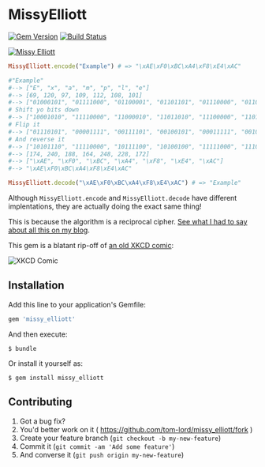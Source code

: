 # MissyElliott
[![Gem Version](https://badge.fury.io/rb/missy_elliott.svg)](http://badge.fury.io/rb/missy_elliott)
[![Build Status](https://travis-ci.org/tom-lord/missy_elliott.svg?branch=master)](https://travis-ci.org/tom-lord/missy_elliott/builds)

[![Missy Elliott](http://i.imgur.com/P23jxLq.jpg)](https://www.youtube.com/watch?v=zm28EEeyLek)

```ruby
MissyElliott.encode("Example") # => "\xAE\xF0\xBC\xA4\xF8\xE4\xAC"

#"Example"
#--> ["E", "x", "a", "m", "p", "l", "e"]
#--> [69, 120, 97, 109, 112, 108, 101]
#--> ["01000101", "01111000", "01100001", "01101101", "01110000", "01101100", "01100101"]
# Shift yo bits down
#--> ["10001010", "11110000", "11000010", "11011010", "11100000", "11011000", "11001010"]
# Flip it
#--> ["01110101", "00001111", "00111101", "00100101", "00011111", "00100111", "00110101"]
# And reverse it
#--> ["10101110", "11110000", "10111100", "10100100", "11111000", "11100100", "10101100"]
#--> [174, 240, 188, 164, 248, 228, 172]
#--> ["\xAE", "\xF0", "\xBC", "\xA4", "\xF8", "\xE4", "\xAC"]
#--> "\xAE\xF0\xBC\xA4\xF8\xE4\xAC"

MissyElliott.decode("\xAE\xF0\xBC\xA4\xF8\xE4\xAC") # => "Example"
```

Although `MissyElliott.encode` and `MissyElliott.decode` have different implentations, they are actually doing the exact same thing!

This is because the algorithm is a reciprocal cipher. [See what I had to say about all this on my blog](http://tom-lord.weebly.com/blog/missy-elliotts-reciprocal-cipher-and-perfect-oscillating-sequences).

This gem is a blatant rip-off of [an old XKCD comic](http://xkcd.com/153/):

![XKCD Comic](http://imgs.xkcd.com/comics/cryptography.png)

## Installation

Add this line to your application's Gemfile:

```ruby
gem 'missy_elliott'
```

And then execute:

    $ bundle

Or install it yourself as:

    $ gem install missy_elliott

## Contributing

1. Got a bug fix?
2. You'd better work on it    ( https://github.com/tom-lord/missy_elliott/fork )
3. Create your feature branch (`git checkout -b my-new-feature`)
4. Commit it                  (`git commit -am 'Add some feature'`)
5. And converse it            (`git push origin my-new-feature`)
